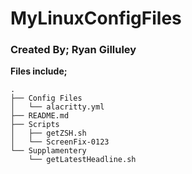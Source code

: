 # MyLinuxConfigFiles
### Created By; Ryan Gilluley

**Files include;**

```
.
├── Config Files
│   └── alacritty.yml
├── README.md
├── Scripts
│   ├── getZSH.sh
│   └── ScreenFix-0123
└── Supplamentery
    └── getLatestHeadline.sh
```
